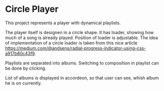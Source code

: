 Circle Player
=============

This project represents a player with dynamical playlists.

The player itself is designen in a circle shape. It has loader, showing how much of a song is already played. 
Position of loader is adjustable.  The idea of implementation of a circle loader is taken from this nice article https://medium.com/@andsens/radial-progress-indicator-using-css-a917b80c43f9.

Playlists are separated into albums. Switching to composition in playlist can be done by clicking.

List of albums is displayed in accordeon, so that user can see, whish album he is on currently.

